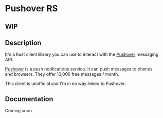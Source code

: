# Pushover RS
## WIP
## Description
It's a Rust client library you can use to interact with the [Pushover](https://www.pushover.net/) messaging API.

[Pushover](https://www.pushover.net/) is a push notifications service. It can push messages to phones and browsers. They offer 10,000 free messages / month.

This client is unofficial and I'm in no way linked to Pushover.

## Documentation
Coming soon
